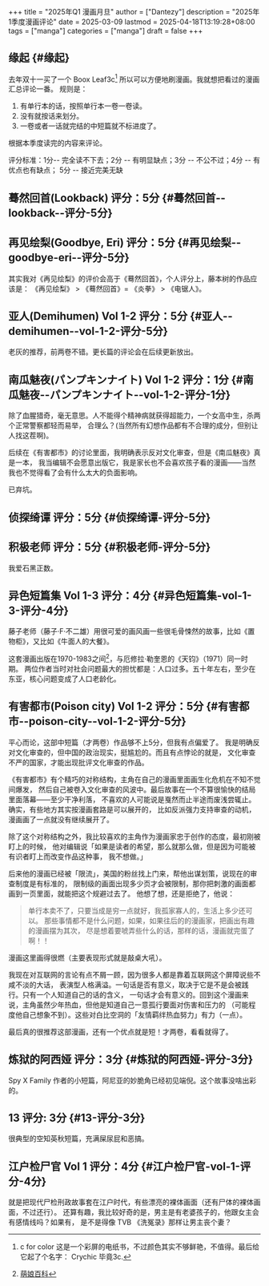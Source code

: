 +++
title = "2025年Q1 漫画月旦"
author = ["Dantezy"]
description = "2025年1季度漫画评论"
date = 2025-03-09
lastmod = 2025-04-18T13:19:28+08:00
tags = ["manga"]
categories = ["manga"]
draft = false
+++

## 缘起 {#缘起}

去年双十一买了一个 Boox Leaf3c[^fn:1] 所以可以方便地刷漫画。我就想把看过的漫画汇总评论一番。
规则是：

1.  有单行本的话，按照单行本一卷一卷读。
2.  没有就按话来划分。
3.  一卷或者一话就完结的中短篇就不标进度了。

根据本季度读完的内容来评论。

评分标准：1分-- 完全读不下去；2分 -- 有明显缺点；3分 -- 不公不过；4分 -- 有优点也有缺点；
5分 -- 接近完美无缺


## 蓦然回首(Lookback) 评分：5分 {#蓦然回首--lookback--评分-5分}


## 再见绘梨(Goodbye, Eri) 评分：5分 {#再见绘梨--goodbye-eri--评分-5分}

其实我对《再见绘梨》的评价会高于《蓦然回首》，个人评分上，藤本树的作品应该是：
《再见绘梨》 &gt; 《蓦然回首》= 《炎拳》 &gt; 《电锯人》。


## 亚人(Demihumen) Vol 1-2 评分：5分 {#亚人--demihumen--vol-1-2-评分-5分}

老灰的推荐，前两卷不错。更长篇的评论会在后续更新放出。


## 南瓜魅夜(パンプキンナイト) Vol 1-2 评分：1分 {#南瓜魅夜--パンプキンナイト--vol-1-2-评分-1分}

除了血腥猎奇，毫无意思。人不能得个精神病就获得超能力，一个女高中生，杀两个正常警察都轻而易举，
合理么？(当然所有幻想作品都有不合理的成分，但别让人找这茬啊)。

后续在《有害都市》的讨论里面，我明确表示反对文化审查，但是《南瓜魅夜》真是一本，
我当编辑不会愿意出版它，我是家长也不会喜欢孩子看的漫画——当然我也不觉得看了会有什么太大的负面影响。

已弃坑。


## 侦探绮谭 评分：5分 {#侦探绮谭-评分-5分}


## 积极老师 评分：5分 {#积极老师-评分-5分}

我爱石黑正数。


## 异色短篇集 Vol 1-3 评分：4分 {#异色短篇集-vol-1-3-评分-4分}

藤子老师（藤子·F·不二雄）用很可爱的画风画一些很毛骨悚然的故事，比如《置物柜》，又比如《牛面人的大餐》。

这套漫画出版在1970-1983之间[^fn:2]，与厄修拉·勒奎恩的《天钧》（1971）同一时期。
两位作者当时对社会问题最大的担忧都是：人口过多。五十年左右，至少在东亚，核心问题变成了人口老龄化。


## 有害都市(Poison city) Vol 1-2 评分：5分 {#有害都市--poison-city--vol-1-2-评分-5分}

平心而论，这部中短篇（才两卷）作品够不上5分，但我有点偏爱了。
我是明确反对文化审查的，但中国的政治现实，挺尴尬的。而且有点悖论的就是，
文化审查不严的国家，才能出现批评文化审查的作品。

《有害都市》有个精巧的对称结构，主角在自己的漫画里面画生化危机在不知不觉间爆发，
然后自己被卷入文化审查的风波中。最后故事在一个不算很愉快的结局里面落幕——至少干净利落，
不喜欢的人可能说是戛然而止半途而废浅尝辄止。确实，有些地方其实按漫画套路是可以展开的，
比如反派强力支持审查的动机，漫画画了一点就没有继续展开了。

除了这个对称结构之外，我比较喜欢的主角作为漫画家忠于创作的态度，最初刚被盯上的时候，
他对编辑说「如果是读者的希望，那么就那么做，但是因为可能被有识者盯上而改变作品这种事，
我不想做。」

后来他的漫画已经被「限流」，美国的粉丝找上门来，帮他出谋划策，说现在的审查制度是有标准的，
限制级的画面出现多少页才会被限制，那你把刺激的画面都画到一页里面，就能把这个规避过去了。
他想了想，还是拒绝了，他说：

> 单行本卖不了，只要当成是穷一点就好，我孤家寡人的，生活上多少还可以。
> 那些事情都不是什么问题，如果，如果往后的的漫画家，把画出有趣的漫画摆为其次，
> 尽是想着要唬弄些什么的话，那样的话，漫画就完蛋了啊！！

漫画这里画得很燃（主要表现形式就是敲桌大吼）。

我现在对互联网的言论有点不屑一顾，因为很多人都是靠着互联网这个屏障说些不咸不淡的大话，
表演型人格满溢。一句话是否有意义，取决于它是不是会被践行。只有一个人知道自己的话的含义，
一句话才会有意义的。回到这个漫画来说，主角虽然少年热血，但他是知道自己一意孤行要面对伤害和压力的
（可能程度他自己想象不到）。这些对白比空洞的「友情羁绊热血努力」有力（一点）。

最后真的很推荐这部漫画，还有一个优点就是短！才两卷，看看就得了。


## 炼狱的阿西娅 评分：3分 {#炼狱的阿西娅-评分-3分}

Spy X Family 作者的小短篇，阿尼亚的妙脆角已经初见端倪。这个故事没啥出彩的。


## 13 评分: 3分 {#13-评分-3分}

很典型的空知英秋短篇，充满屎尿屁和恶搞。


## 江户检尸官 Vol 1 评分：4分 {#江户检尸官-vol-1-评分-4分}

就是把现代尸检刑政故事套在江户时代，有些漂亮的裸体画面（还有尸体的裸体画面，不过还行）。
还算有趣，我比较好奇的是，男主是有老婆孩子的，他跟女主会有感情线吗？如果有，
是不是得像 TVB 《洗冤录》那样让男主丧个妻？

[^fn:1]: c for color 这是一个彩屏的电纸书，不过颜色其实不够鲜艳，不值得。最后给它起了个名字：
    Crychic 毕竟3c.
[^fn:2]: [萌娘百科](https://zh.moegirl.org.cn/zh-hans/%E5%BC%82%E8%89%B2%E7%9F%AD%E7%AF%87%E9%9B%86)